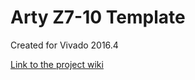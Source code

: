 # Arty Z7-10 Template <!-- Replace this line with the project name -->
Created for Vivado 2016.4

[Link to the project wiki](https://reference.digilentinc.com/learn/programmable-logic/tutorials/arty-z7-hdmi-in-demo)

